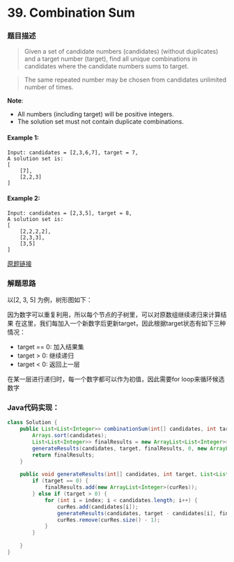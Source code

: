 # 39. Combination Sum

### 题目描述

>Given a set of candidate numbers (candidates) (without duplicates) and a target number (target), find all unique combinations in candidates where the candidate numbers sums to target.

>The same repeated number may be chosen from candidates unlimited number of times.

**Note**:
- All numbers (including target) will be positive integers.
- The solution set must not contain duplicate combinations.

#### Example 1:
    Input: candidates = [2,3,6,7], target = 7,
    A solution set is:
    [
        [7],
        [2,2,3]
    ]

#### Example 2:
    Input: candidates = [2,3,5], target = 8,
    A solution set is:
    [
        [2,2,2,2],
        [2,3,3],
        [3,5]
    ]    
[原题链接](https://leetcode.com/problems/combination-sum/)

### 解题思路

以[2, 3, 5] 为例，树形图如下：

因为数字可以重复利用，所以每个节点的子树里，可以对原数组继续递归来计算结果
在这里，我们每加入一个新数字后更新target，因此根据target状态有如下三种情况：
- target == 0: 加入结果集
- target > 0: 继续递归
- target < 0: 返回上一层

在某一层进行递归时，每一个数字都可以作为初值，因此需要for loop来循环候选数字

### Java代码实现：

```java
class Solution {
    public List<List<Integer>> combinationSum(int[] candidates, int target) {
        Arrays.sort(candidates);
        List<List<Integer>> finalResults = new ArrayList<List<Integer>>();
        generateResults(candidates, target, finalResults, 0, new ArrayList<Integer>());
        return finalResults;
    }
    
    public void generateResults(int[] candidates, int target, List<List<Integer>> finalResults, int index, List<Integer> curRes) {
        if (target == 0) {
            finalResults.add(new ArrayList<Integer>(curRes));
        } else if (target > 0) {
            for (int i = index; i < candidates.length; i++) {
                curRes.add(candidates[i]);
                generateResults(candidates, target - candidates[i], finalResults, i, curRes); // not i + 1 because we can reuse same elements
                curRes.remove(curRes.size() - 1);
            }
        }
        
    }
}
```


